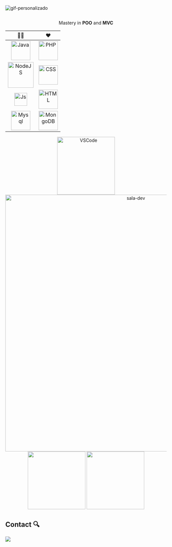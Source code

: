 <div>
<img alt="gif-personalizado" src="https://user-images.githubusercontent.com/75760299/155918933-b94976ed-65b9-46ab-be95-ff203d13b967.gif"/>
</div>

##

<div align="center"> Mastery in <b>POO</b> and <b>MVC</b>

|  👩‍💻             |  :heart:             |
| :-------------: |                                                                                                                                 :-----------:  |
|<img alt="Java" src="https://user-images.githubusercontent.com/75760299/175653224-61a76655-7450-41f5-8629-9e856870f303.svg" width="60px"/>   | <img alt="PHP" src="https://user-images.githubusercontent.com/75760299/175667960-ecb12116-6120-46bb-991b-1fd9d218dfee.svg" width="60px"/>                  |
|<img alt="NodeJS" src="https://user-images.githubusercontent.com/75760299/175660481-aa6d275d-0f30-4d4e-9509-57f64965c412.svg" width="80px"/> | <img alt="CSS" src="https://user-images.githubusercontent.com/75760299/175658587-11bd16c9-66de-4d01-b256-6cc95628cfbe.svg" width="60px"/>                 | 
|<img alt="Js" src="https://user-images.githubusercontent.com/75760299/175657196-8c83cc5b-be00-450d-ad20-a8c2f22c8cfa.svg" width="40px"/>     |<img alt="HTML" src="https://user-images.githubusercontent.com/75760299/175658034-c0f2850f-53c5-41ed-9e91-1ba1589b4f23.svg" width="60px"/>                   |
|<img alt="Mysql" src="https://user-images.githubusercontent.com/75760299/175659826-facae0b6-d8d0-4c4c-832f-8c09a26b1b87.svg" width="60px"/>  |<img alt="MongoDB" src="https://user-images.githubusercontent.com/75760299/175660723-2033bf27-8875-4d81-a248-2540725e1f68.svg" width="60px"/>                   |
</div>
 
 <div align="center"><img alt="VSCode" src="https://user-images.githubusercontent.com/75760299/175664502-b7c4b0d3-23b4-44d1-a0bc-da7b207e18de.svg" width="180px"/></div>
 
 <div align="center">
 <img alt="sala-dev" src="https://user-images.githubusercontent.com/75760299/175645077-7f1c5dba-d307-4829-9682-3b388dae7591.jpg" width="800px"/>
 </div>
  
<div align="center">
  <a href="https://github.com/dev-washington"></a>
  <img height="180em" src="https://github-readme-stats.vercel.app/api?username=dev-washington&show_icons=true&theme=highcontrast&include_all_commits=true&count_private=true"/>
  <img height="180em" src="https://github-readme-stats.vercel.app/api/top-langs/?username=dev-washington&layout=compact&langs_count=7&theme=highcontrast"/>
</div>

<b>Contact</b> :mag:
---

<div>
  <a href="https://www.linkedin.com/in/washington-jose" target="_blank"><img src="https://img.shields.io/badge/LinkedIn-0077B5?style=for-the-badge&logo=linkedin&logoColor=white"target="_blank"></a>   
</div>
